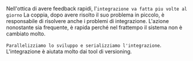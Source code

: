 Nell'ottica di avere feedback rapidi, l'`integrazione va fatta piu volte al giorno`
La coppia, dopo avere risolto il suo problema in piccolo, è responsabile di risolvere anche i problemi di integrazione. L'azione nonostante sia frequente, è rapida perché nel frattempo il sistema non è cambiato molto. 

`Parallelizziamo lo sviluppo e serializziamo l'integrazione`. 
L'integrazione è aiutata molto dai tool di versioning. 